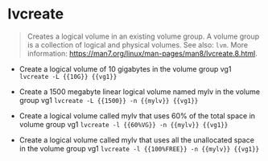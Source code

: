 # lvcreate
> Creates a logical volume in an existing volume group. A volume group is a collection of logical and physical volumes.
> See also: `lvm`.
> More information: <https://man7.org/linux/man-pages/man8/lvcreate.8.html>.

- Create a logical volume of 10 gigabytes in the volume group vg1
`lvcreate -L {{10G}} {{vg1}}`

- Create a 1500 megabyte linear logical volume named mylv in the volume group vg1
`lvcreate -L {{1500}} -n {{mylv}} {{vg1}}`

- Create a logical volume called mylv that uses 60% of the total space in volume group vg1
`lvcreate -l {{60%VG}} -n {{mylv}} {{vg1}}`

- Create a logical volume called mylv that uses all the unallocated space in the volume group vg1
`lvcreate -l {{100%FREE}} -n {{mylv}} {{vg1}}`
